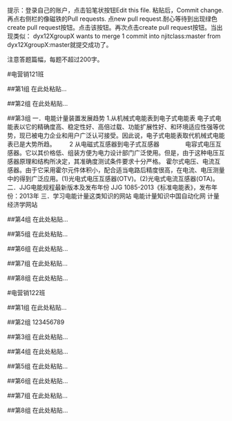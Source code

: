提示：登录自己的账户，点击铅笔状按钮Edit this file. 粘贴后，Commit change. 再点右侧栏的像磁铁的Pull requests. 点new pull request.耐心等待到出现绿色create pull request按钮。点击该按钮。再次点击create pull request按钮。当出现类似：
dyx12XgroupX  wants to merge 1 commit into njitclass:master from dyx12XgroupX:master就提交成功了。

注意答题篇幅，每题不超过200字。

#电营销121班

##第1组
在此处粘贴...

##第2组
在此处粘贴...

##第3组
一．电能计量装置发展趋势
1.从机械式电能表到电子式电能表
电子式电能表以它的精确度高、稳定性好、高倍过载、功能扩展性好、和环境适应性强等优势，现已被电力企业和用户广泛认可接受。因此说，电子式电能表取代机械式电能表已是大势所趋。
　　2 从电磁式互感器到电子式互感器
　　　　电容式电压互感器。它以其价格低、组装方便为电力设计部门广泛使用。但是，由于这种电压互感器原理和结构所决定，其准确度测试条件要求十分严格。
霍尔式电压、电流互感器。由于它采用霍尔元件体积小，配合适当电路后精度很高，在电流、电压测量中的得到广泛应用。(1)光电式电压互感器(OTV)。(2)光电式电流互感器(OTA)。
二．JJG电能规程最新版本及发布年份
JJG 1085-2013《标准电能表》，发布年份：2013年
三．学习电能计量这类知识的网站
电能计量知识中国自动化网
计量经济学网站


##第4组
在此处粘贴...

##第5组
在此处粘贴...

##第6组
在此处粘贴...

##第7组
在此处粘贴...

##第8组
在此处粘贴...

#电营销122班

##第1组
在此处粘贴...

##第2组
123456789

##第3组
在此处粘贴...

##第4组
在此处粘贴...

##第5组
在此处粘贴...

##第6组
在此处粘贴...

##第7组
在此处粘贴...

##第8组
在此处粘贴...
